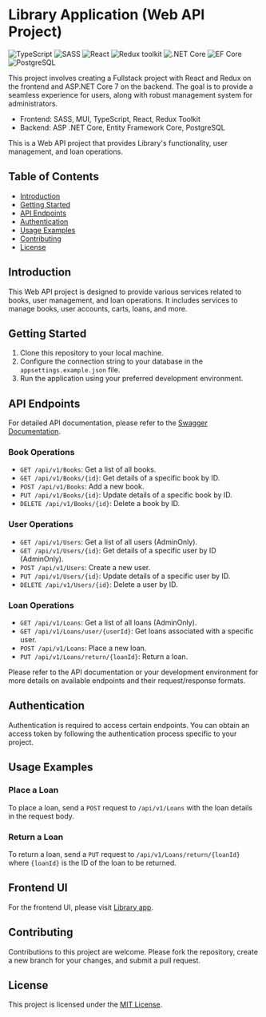 # Library Application (Web API Project)


![TypeScript](https://img.shields.io/badge/TypeScript-v.4-green)
![SASS](https://img.shields.io/badge/SASS-v.4-hotpink)
![React](https://img.shields.io/badge/React-v.18-blue)
![Redux toolkit](https://img.shields.io/badge/Redux-v.1.9-brown)
![.NET Core](https://img.shields.io/badge/.NET%20Core-v.7-purple)
![EF Core](https://img.shields.io/badge/EF%20Core-v.7-cyan)
![PostgreSQL](https://img.shields.io/badge/PostgreSQL-v.14-drakblue)

This project involves creating a Fullstack project with React and Redux on the frontend and ASP.NET Core 7 on the backend. The goal is to provide a seamless experience for users, along with robust management system for administrators.

- Frontend: SASS, MUI, TypeScript, React, Redux Toolkit
- Backend: ASP .NET Core, Entity Framework Core, PostgreSQL

This is a Web API project that provides Library's functionality, user management, and loan operations.

## Table of Contents

- [Introduction](#introduction)
- [Getting Started](#getting-started)
- [API Endpoints](#api-endpoints)
- [Authentication](#authentication)
- [Usage Examples](#usage-examples)
- [Contributing](#contributing)
- [License](#license)

## Introduction

This Web API project is designed to provide various services related to books, user management, and loan operations. It includes services to manage books, user accounts, carts, loans, and more.

## Getting Started

1. Clone this repository to your local machine.
2. Configure the connection string to your database in the `appsettings.example.json` file.
3. Run the application using your preferred development environment.

## API Endpoints

For detailed API documentation, please refer to the [Swagger Documentation](http://femsworld-library.azurewebsites.net/swagger/index.html).

### Book Operations

- `GET /api/v1/Books`: Get a list of all books.
- `GET /api/v1/Books/{id}`: Get details of a specific book by ID.
- `POST /api/v1/Books`: Add a new book.
- `PUT /api/v1/Books/{id}`: Update details of a specific book by ID.
- `DELETE /api/v1/Books/{id}`: Delete a book by ID.

### User Operations

- `GET /api/v1/Users`: Get a list of all users (AdminOnly).
- `GET /api/v1/Users/{id}`: Get details of a specific user by ID (AdminOnly).
- `POST /api/v1/Users`: Create a new user.
- `PUT /api/v1/Users/{id}`: Update details of a specific user by ID.
- `DELETE /api/v1/Users/{id}`: Delete a user by ID.

### Loan Operations

- `GET /api/v1/Loans`: Get a list of all loans (AdminOnly).
- `GET /api/v1/Loans/user/{userId}`: Get loans associated with a specific user.
- `POST /api/v1/Loans`: Place a new loan.
- `PUT /api/v1/Loans/return/{loanId}`: Return a loan.

Please refer to the API documentation or your development environment for more details on available endpoints and their request/response formats.

## Authentication

Authentication is required to access certain endpoints. You can obtain an access token by following the authentication process specific to your project.

## Usage Examples

### Place a Loan

To place a loan, send a `POST` request to `/api/v1/Loans` with the loan details in the request body.

### Return a Loan

To return a loan, send a `PUT` request to `/api/v1/Loans/return/{loanId}` where `{loanId}` is the ID of the loan to be returned.


## Frontend UI

For the frontend UI, please visit [Library app](https://6506f6eaa20b4e36378ee5a1--femsworld-library.netlify.app/).


## Contributing

Contributions to this project are welcome. Please fork the repository, create a new branch for your changes, and submit a pull request.

## License

This project is licensed under the [MIT License](LICENSE).
